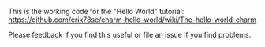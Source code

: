 This is the working code for the "Hello World" tutorial: https://github.com/erik78se/charm-hello-world/wiki/The-hello-world-charm

Please feedback if you find this useful or file an issue if you find problems.
